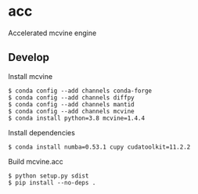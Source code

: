 # acc
Accelerated mcvine engine

## Develop

Install mcvine
```
$ conda config --add channels conda-forge 
$ conda config --add channels diffpy 
$ conda config --add channels mantid 
$ conda config --add channels mcvine 
$ conda install python=3.8 mcvine=1.4.4 
```

Install dependencies
```
$ conda install numba=0.53.1 cupy cudatoolkit=11.2.2
```

Build mcvine.acc
```
$ python setup.py sdist
$ pip install --no-deps .
```
